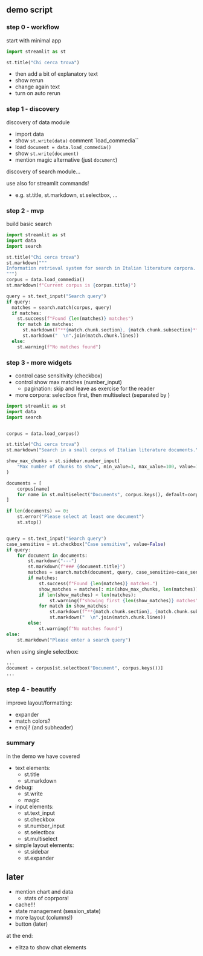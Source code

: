 ## demo script

### step 0 - workflow

start with minimal app

```py
import streamlit as st

st.title("Chi cerca trova")
```

- then add a bit of explanatory text
- show rerun
- change again text
- turn on auto rerun

### step 1 - discovery

discovery of data module

- import data
- show `st.write(data)` comment `load_commedia``
- load `document = data.load_commedia()`
- show `st.write(document)`
- mention magic alternative (just `document`)

discovery of search module...

use also for streamlit commands!
- e.g. st.title, st.markdown, st.selectbox, ...

### step 2 - mvp

build basic search

```py
import streamlit as st
import data
import search

st.title("Chi cerca trova")
st.markdown("""
Information retrieval system for search in Italian literature corpora.
""")
corpus = data.load_commedia()
st.markdown(f"Current corpus is {corpus.title}")

query = st.text_input("Search query")
if query:
  matches = search.match(corpus, query)
  if matches:
    st.success(f"Found {len(matches)} matches")
    for match in matches:
      st.markdown(f"**{match.chunk.section}, {match.chunk.subsection}**")
      st.markdown("  \n".join(match.chunk.lines))
  else:
    st.warning(f"No matches found")
```

### step 3 - more widgets

- control case sensitivity (checkbox)
- control show max matches (number_input)
  - pagination: skip and leave as exercise for the reader
- more corpora: selectbox first, then multiselect (separated by )


```py
import streamlit as st
import data
import search


corpus = data.load_corpus()

st.title("Chi cerca trova")
st.markdown("Search in a small corpus of Italian literature documents.")

show_max_chunks = st.sidebar.number_input(
    "Max number of chunks to show", min_value=3, max_value=100, value=10
)

documents = [
    corpus[name]
    for name in st.multiselect("Documents", corpus.keys(), default=corpus.keys())
]

if len(documents) == 0:
    st.error("Please select at least one document")
    st.stop()


query = st.text_input("Search query")
case_sensitive = st.checkbox("Case sensitive", value=False)
if query:
    for document in documents:
        st.markdown("---")
        st.markdown(f"### {document.title}")
        matches = search.match(document, query, case_sensitive=case_sensitive)
        if matches:
            st.success(f"Found {len(matches)} matches.")
            show_matches = matches[: min(show_max_chunks, len(matches))]
            if len(show_matches) < len(matches):
                st.warning(f"showing first {len(show_matches)} matches")
            for match in show_matches:
                st.markdown(f"**{match.chunk.section}, {match.chunk.subsection}**")
                st.markdown("  \n".join(match.chunk.lines))
        else:
            st.warning(f"No matches found")
else:
    st.markdown("Please enter a search query")
```

when using single selectbox:
```py
...
document = corpus[st.selectbox("Document", corpus.keys())]
...
```
### step 4 - beautify

improve layout/formatting:

- expander
- match colors?
- emoji! (and subheader)

### summary

in the demo we have covered
- text elements:
  - st.title
  - st.markdown
- debug:
  - st.write
  - magic
- input elements:
  - st.text_input
  - st.checkbox
  - st.number_input
  - st.selectbox
  - st.multiselect
- simple layout elements:
  - st.sidebar
  - st.expander

## later

- mention chart and data
  - stats of coprpora!
- cache!!!
- state management (session_state)
- more layout (columns!)
- button (later)

at the end:
- elitza to show chat elements
